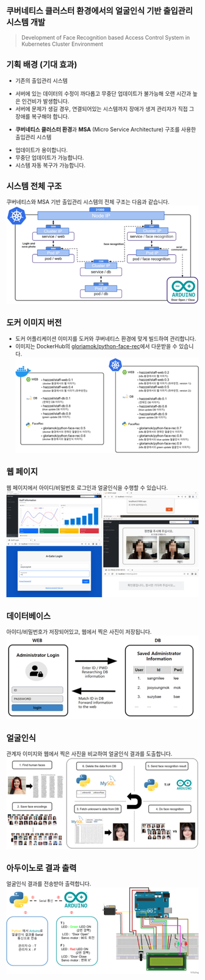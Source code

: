 ## 쿠버네티스 클러스터 환경에서의 얼굴인식 기반 출입관리 시스템 개발
> Development of Face Recognition based Access Control System in Kubernetes Cluster Environment

## 기획 배경 (기대 효과)
- 기존의 출입관리 시스템
* 서버에 있는 데이터의 수정이 까다롭고 무중단 업데이트가 불가능해 오랜 시간과 높은 인건비가 발생합니다.
* 서버에 문제가 생길 경우, 연결되어있는 시스템까지 장애가 생겨 관리자가 직접 그 장애를 복구해야 합니다.
- **쿠버네티스 클러스터 환경**과 **MSA** (Micro Service Architecture) 구조를 사용한 출입관리 시스템
* 업데이트가 용이합니다.
* 무중단 업데이트가 가능합니다.
* 시스템 자동 복구가 가능합니다.

## 시스템 전체 구조
쿠버네티스와 MSA 기반 출입관리 시스템의 전체 구조는 다음과 같습니다.
![image](images/system-structure.png)

## 도커 이미지 버전
* 도커 어플리케이션 이미지를 도커와 쿠버네티스 환경에 맞게 빌드하여 관리합니다.
* 이미지는 DockerHub의 [gloriamok/python-face-rec](https://hub.docker.com/r/gloriamok/python-face-rec/tags)에서 다운받을 수 있습니다.
![image](images/docker-image-version.png)

## 웹 페이지
웹 페이지에서 아이디/비밀번호 로그인과 얼굴인식을 수행할 수 있습니다.
![image](images/weblogin-and-face-rec.jpg)

## 데이터베이스
아이디/비밀번호가 저장되어있고, 웹에서 찍은 사진이 저장됩니다.
![image](images/web-and-db.png)

## 얼굴인식
관계자 이미지와 웹에서 찍은 사진을 비교하여 얼굴인식 결과를 도출합니다.
![image](images/face-recognition.png)

## 아두이노로 결과 출력
얼굴인식 결과를 전송받아 출력합니다.
![image](images/arduino.png)
